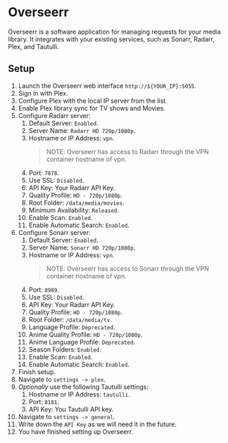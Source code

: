 # Overseerr

Overseerr is a software application for managing requests for your media library. It integrates with your existing services, such as Sonarr, Radarr, Plex, and Tautulli.

## Setup

1. Launch the Overseerr web interface `http://${YOUR_IP}:5055`.
2. Sign in with Plex.
3. Configure Plex with the local IP server from the list.
4. Enable Plex library sync for TV shows and Movies.
5. Configure Radarr server:
   1. Default Server: `Enabled`.
   2. Server Name: `Radarr HD 720p/1080p`.
   3. Hostname or IP Address: `vpn`.
      > NOTE: Overseerr has access to Radarr through the VPN container hostname of vpn.
   4. Port: `7878`.
   5. Use SSL: `Disabled`.
   6. API Key: Your Radarr API Key.
   7. Quality Profile: `HD - 720p/1080p`.
   8. Root Folder: `/data/media/movies`.
   9. Minimum Availability: `Released`.
   10. Enable Scan: `Enabled`.
   11. Enable Automatic Search: `Enabled`.
6. Configure Sonarr server:
   1. Default Server: `Enabled`.
   2. Server Name: `Sonarr HD 720p/1080p`.
   3. Hostname or IP Address: `vpn`.
      > NOTE: Overseerr has access to Sonarr through the VPN container hostname of vpn.
   4. Port: `8989`.
   5. Use SSL: `Disabled`.
   6. API Key: Your Radarr API Key.
   7. Quality Profile: `HD - 720p/1080p`.
   8. Root Folder: `/data/media/tv`.
   9. Language Profile: `Deprecated`.
   10. Anime Quality Profile: `HD - 720p/1080p`.
   11. Anime Language Profile: `Deprecated`.
   12. Season Folders: `Enabled`.
   13. Enable Scan: `Enabled`.
   14. Enable Automatic Search: `Enabled`.
7. Finish setup.
8. Navigate to `settings -> plex`.
9. _Optionally_ use the following Tautulli settings:
   1. Hostname or IP Address: `tautulli`.
   2. Port: `8181`.
   3. API Key: You Tautulli API key.
10. Navigate to `settings -> general`.
11. Write down the `API Key` as we will need it in the future.
12. You have finished setting up Overseerr.

